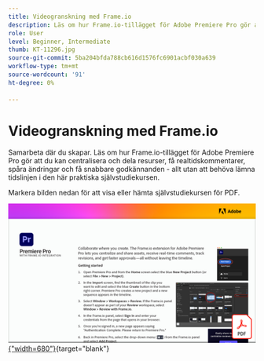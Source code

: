 ```yaml
---
title: Videogranskning med Frame.io
description: Läs om hur Frame.io-tillägget för Adobe Premiere Pro gör att du kan centralisera och dela resurser, få realtidskommentarer, spåra ändringar och få snabbare godkännanden - allt utan att behöva lämna tidslinjen
role: User
level: Beginner, Intermediate
thumb: KT-11296.jpg
source-git-commit: 5ba204bfda788cb616d1576fc6901acbf030a639
workflow-type: tm+mt
source-wordcount: '91'
ht-degree: 0%

---
```


# Videogranskning med Frame.io

Samarbeta där du skapar. Läs om hur Frame.io-tillägget för Adobe Premiere Pro gör att du kan centralisera och dela resurser, få realtidskommentarer, spåra ändringar och få snabbare godkännanden - allt utan att behöva lämna tidslinjen i den här praktiska självstudiekursen.

Markera bilden nedan för att visa eller hämta självstudiekursen för PDF.

[![Bild på första sidan av självstudiekursen](assets/Videoreviewwithframe.png){&quot;width=680&quot;}](assets/Video-review-with-Frame.io.pdf){target=&quot;blank&quot;}